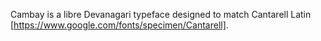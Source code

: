 Cambay is a libre Devanagari typeface designed to match Cantarell Latin [https://www.google.com/fonts/specimen/Cantarell].
